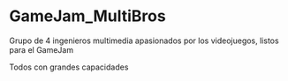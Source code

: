 # GameJam_MultiBros
Grupo de 4 ingenieros multimedia apasionados por los videojuegos, listos para el GameJam

Todos con grandes capacidades
